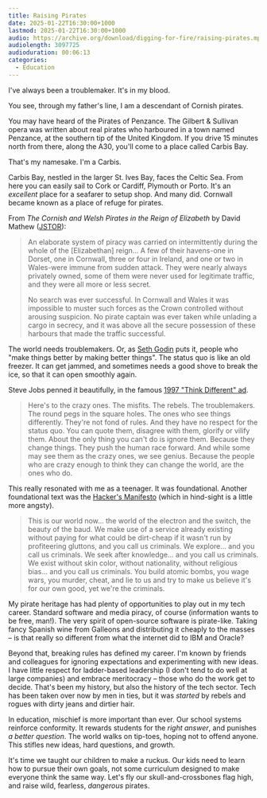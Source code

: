 ```yaml
---
title: Raising Pirates
date: 2025-01-22T16:30:00+1000
lastmod: 2025-01-22T16:30:00+1000
audio: https://archive.org/download/digging-for-fire/raising-pirates.mp3
audiolength: 3097725
audioduration: 00:06:13
categories:
  - Education
---
```


I've always been a troublemaker. It's in my blood.

You see, through my father's line, I am a descendant of Cornish pirates.

You may have heard of the Pirates of Penzance. The Gilbert & Sullivan opera was written about real pirates who harboured in a town named Penzance, at the southern tip of the United Kingdom. If you drive 15 minutes north from there, along the A30, you'll come to a place called Carbis Bay.

That's my namesake. I'm a Carbis.

<!-- more -->

Carbis Bay, nestled in the larger St. Ives Bay, faces the Celtic Sea. From here you can easily sail to Cork or Cardiff, Plymouth or Porto. It's an *excellent* place for a seafarer to setup shop. And many did. Cornwall became known as a place of refuge for pirates.

From *The Cornish and Welsh Pirates in the Reign of Elizabeth* by David Mathew ([JSTOR](https://www.jstor.org/stable/552118?searchText=Cornish+and+welsh+pirates)):

> An elaborate system of piracy was carried on intermittently during the whole of the [Elizabethan] reign… A few of their havens-one in Dorset, one in Cornwall, three or four in Ireland, and one or two in Wales-were immune from sudden attack. They were nearly always privately owned, some of them were never used for legitimate traffic, and they were all more or less secret.
> 
> No search was ever successful. In Cornwall and Wales it was impossible to muster such forces as the Crown controlled without arousing suspicion. No pirate captain was ever taken while unlading a cargo in secrecy, and it was above all the secure possession of these harbours that made the traffic successful.

The world needs troublemakers. Or, as [Seth Godin](https://sethgodinwrites.medium.com/on-making-a-ruckus-5e937e461b3b) puts it, people who "make things better by making better things". The status quo is like an old freezer. It can get jammed, and sometimes needs a good shove to break the ice, so that it can open smoothly again.

Steve Jobs penned it beautifully, in the famous [1997 "Think Different" ad](https://www.youtube.com/watch?v=tjgtLSHhTPg).

>  Here's to the crazy ones. The misfits. The rebels. The troublemakers. The round pegs in the square holes. The ones who see things differently. They're not fond of rules. And they have no respect for the status quo. You can quote them, disagree with them, glorify or vilify them. About the only thing you can't do is ignore them. Because they change things. They push the human race forward. And while some may see them as the crazy ones, we see genius. Because the people who are crazy enough to think they can change the world, are the ones who do.

This really resonated with me as a teenager. It was foundational. Another foundational text was the [Hacker's Manifesto](https://phrack.org/issues/7/3) (which in hind-sight is a little more angsty).

> This is our world now... the world of the electron and the switch, the beauty of the baud.  We make use of a service already existing without paying for what could be dirt-cheap if it wasn't run by profiteering gluttons, and you call us criminals.  We explore... and you call us criminals.  We seek after knowledge... and you call us criminals.  We exist without skin color, without nationality, without religious bias... and you call us criminals. You build atomic bombs, you wage wars, you murder, cheat, and lie to us and try to make us believe it's for our own good, yet we're the criminals.

My pirate heritage has had plenty of opportunities to play out in my tech career. Standard software and media piracy, of course (information wants to be free, man!). The very spirit of open-source software is pirate-like. Taking fancy Spanish wine from Galleons and distributing it cheaply to the masses – is that really so different from what the internet did to IBM and Oracle?

Beyond that, breaking rules has defined my career. I'm known by friends and colleagues for ignoring expectations and experimenting with new ideas. I have little respect for ladder-based leadership (I don't tend to do well at large companies) and embrace meritocracy – those who do the work get to decide. That's been my history, but also the history of the tech sector. Tech has been taken over now by men in ties, but it was *started* by rebels and rogues with dirty jeans and dirtier hair.

In education, mischief is more important than ever. Our school systems reinforce conformity. It rewards students for the *right answer*, and punishes *a better question*. The world walks on tip-toes, hoping not to offend anyone. This stifles new ideas, hard questions, and growth.

It's time we taught our children to make a ruckus. Our kids need to learn how to pursue their own goals, not some curriculum designed to make everyone think the same way. Let's fly our skull-and-crossbones flag high, and raise wild, fearless, *dangerous* pirates.
